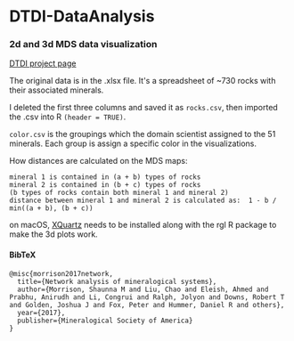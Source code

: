 # DTDI-DataAnalysis
### 2d and 3d MDS data visualization
[DTDI project page](https://tw.rpi.edu//web/project/DTDI)

The original data is in the .xlsx file. It's a spreadsheet of ~730 rocks with their associated minerals.

I deleted the first three columns and saved it as `rocks.csv`, then imported the .csv into R `(header = TRUE)`.

`color.csv` is the groupings which the domain scientist assigned to the 51 minerals. Each group is assign a specific color in the visualizations. 

How distances are calculated on the MDS maps:
```
mineral 1 is contained in (a + b) types of rocks
mineral 2 is contained in (b + c) types of rocks
(b types of rocks contain both mineral 1 and mineral 2)
distance between mineral 1 and mineral 2 is calculated as:  1 - b / min((a + b), (b + c))
```
on macOS, [XQuartz]( https://www.xquartz.org/) needs to be installed along with the rgl R package to make the 3d plots work.

#### BibTeX

```
@misc{morrison2017network,
  title={Network analysis of mineralogical systems},
  author={Morrison, Shaunna M and Liu, Chao and Eleish, Ahmed and Prabhu, Anirudh and Li, Congrui and Ralph, Jolyon and Downs, Robert T and Golden, Joshua J and Fox, Peter and Hummer, Daniel R and others},
  year={2017},
  publisher={Mineralogical Society of America}
}
```
